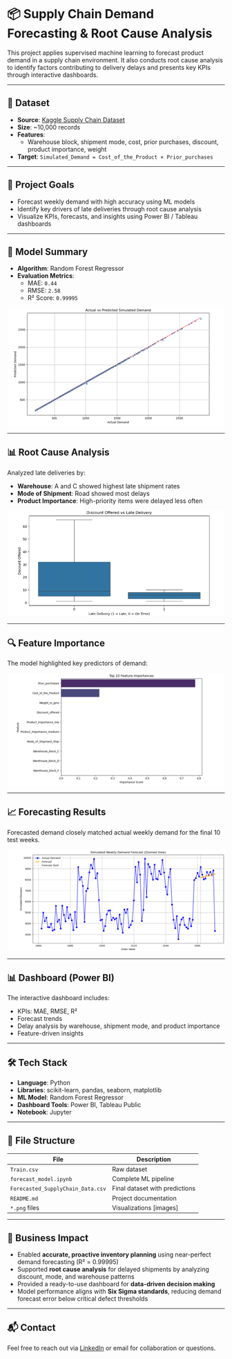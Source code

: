 # 📦 Supply Chain Demand Forecasting & Root Cause Analysis

This project applies supervised machine learning to forecast product demand in a supply chain environment. It also conducts root cause analysis to identify factors contributing to delivery delays and presents key KPIs through interactive dashboards.

---

## 📁 Dataset

- **Source**: [Kaggle Supply Chain Dataset](https://www.kaggle.com/datasets/prachi13/customer-analytics)
- **Size**: ~10,000 records
- **Features**:
  - Warehouse block, shipment mode, cost, prior purchases, discount, product importance, weight
- **Target**: `Simulated_Demand = Cost_of_the_Product × Prior_purchases`

---

## 🎯 Project Goals

- Forecast weekly demand with high accuracy using ML models
- Identify key drivers of late deliveries through root cause analysis
- Visualize KPIs, forecasts, and insights using Power BI / Tableau dashboards

---

## 🧠 Model Summary

- **Algorithm**: Random Forest Regressor
- **Evaluation Metrics**:
  - MAE: `0.44`
  - RMSE: `2.58`
  - R² Score: `0.99995`

![Actual vs Predicted](images/actual_vs_predicted.png)

---

## 📊 Root Cause Analysis

Analyzed late deliveries by:
- **Warehouse**: A and C showed highest late shipment rates
- **Mode of Shipment**: Road showed most delays
- **Product Importance**: High-priority items were delayed less often

![Discount vs Late Delivery](images/discount_vs_late.png)

---

## 🔍 Feature Importance

The model highlighted key predictors of demand:

![Feature Importance](images/feature_importance.png)

---

## 📈 Forecasting Results

Forecasted demand closely matched actual weekly demand for the final 10 test weeks.

![Forecast vs Actual Demand (Zoomed)](images/forecast_vs_actual_zoomed.png)

---

## 📊 Dashboard (Power BI)

The interactive dashboard includes:
- KPIs: MAE, RMSE, R²
- Forecast trends
- Delay analysis by warehouse, shipment mode, and product importance
- Feature-driven insights

---

## 🛠️ Tech Stack

- **Language**: Python
- **Libraries**: scikit-learn, pandas, seaborn, matplotlib
- **ML Model**: Random Forest Regressor
- **Dashboard Tools**: Power BI, Tableau Public
- **Notebook**: Jupyter

---

## 📂 File Structure

| File | Description |
|------|-------------|
| `Train.csv` | Raw dataset |
| `forecast_model.ipynb` | Complete ML pipeline |
| `Forecasted_SupplyChain_Data.csv` | Final dataset with predictions |
| `README.md` | Project documentation |
| `*.png` files | Visualizations [images] |

---

## 📌 Business Impact

- Enabled **accurate, proactive inventory planning** using near-perfect demand forecasting (R² = 0.99995)
- Supported **root cause analysis** for delayed shipments by analyzing discount, mode, and warehouse patterns
- Provided a ready-to-use dashboard for **data-driven decision making**
- Model performance aligns with **Six Sigma standards**, reducing demand forecast error below critical defect thresholds

---

## 📬 Contact

Feel free to reach out via [LinkedIn](https://www.linkedin.com/in/jhanvikasundra/) or email for collaboration or questions.
